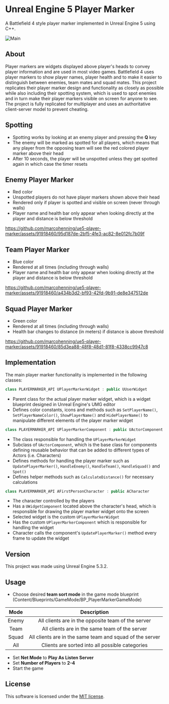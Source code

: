 # Unreal Engine 5 Player Marker

A Battlefield 4 style player marker implemented in Unreal Engine 5 using C++.

![Main](https://github.com/marcohenning/ue5-player-marker/assets/91918460/87e6c909-343c-4588-85a1-3b8d7b00de45)

## About

Player markers are widgets displayed above player's heads to convey player information and are used in most video games. Battlefield 4 uses player markers to show player names, player health and to make it easier to distinguish between enemies, team mates and squad mates.
This project replicates their player marker design and functionality as closely as possible while also including their spotting system, which is used to spot enemies and in turn make their player markers visible on screen for anyone to see. The project is fully replicated for multiplayer and uses an authoritative client-server model to prevent cheating.

## Spotting
* Spotting works by looking at an enemy player and pressing the **Q** key
* The enemy will be marked as spotted for all players, which means that any player from the opposing team will see the red colored player marker above their head
* After 10 seconds, the player will be unspotted unless they get spotted again in which case the timer resets

## Enemy Player Marker
* Red color
* Unspotted players do not have player markers shown above their head
* Rendered only if player is spotted and visible on screen (never through walls)
* Player name and health bar only appear when looking directly at the player and distance is below threshold

https://github.com/marcohenning/ue5-player-marker/assets/91918460/95d187de-2bf5-4fe3-ac82-8e012fc7b09f

## Team Player Marker
* Blue color
* Rendered at all times (including through walls)
* Player name and health bar only appear when looking directly at the player and distance is below threshold

https://github.com/marcohenning/ue5-player-marker/assets/91918460/a434b3d2-bf93-42fd-9b91-de8e347512de

## Squad Player Marker
* Green color
* Rendered at all times (including through walls)
* Health bar changes to distance (in meters) if distance is above threshold

https://github.com/marcohenning/ue5-player-marker/assets/91918460/85d3ea88-48f8-48d1-81f8-4338cc9947c8

## Implementation

The main player marker functionality is implemented in the following classes:

```cpp
class PLAYERMARKER_API UPlayerMarkerWidget : public UUserWidget
```

* Parent class for the actual player marker widget, which is a widget blueprint designed in Unreal Engine's UMG editor
* Defines color constants, icons and methods such as `SetPlayerName()`, `SetPlayerNameColor()`, `ShowPlayerName()` and `HidePlayerName()` to manipulate different elements of the player marker widget

```cpp
class PLAYERMARKER_API UPlayerMarkerComponent : public UActorComponent
```

* The class responsible for handling the `UPlayerMarkerWidget`
* Subclass of `UActorComponent`, which is the base class for components defining reusable behavior that can be added to different types of Actors (i.e. Characters)
* Defines methods for handling the player marker such as `UpdatePlayerMarker()`, `HandleEnemy()`, `HandleTeam()`, `HandleSquad()` and `Spot()`
* Defines helper methods such as `CalculateDistance()` for necessary calculations

```cpp
class PLAYERMARKER_API AFirstPersonCharacter : public ACharacter
```

* The character controlled by the players
* Has a `UWidgetComponent` located above the character's head, which is responsible for drawing the player marker widget onto the screen
* Selected widget is the custom `UPlayerMarkerWidget`
* Has the custom `UPlayerMarkerComponent` which is responsible for handling the widget
* Character calls the component's `UpdatePlayerMarker()` method every frame to update the widget

## Version

This project was made using Unreal Engine 5.3.2.

## Usage
* Choose desired **team sort mode** in the game mode blueprint (Content/Blueprints/GameMode/BP_PlayerMarkerGameMode)

| Mode  | Description                                              |
|:-----:|:--------------------------------------------------------:|
| Enemy | All clients are in the opposite team of the server       |
| Team  | All clients are in the same team of the server           |
| Squad | All clients are in the same team and squad of the server |
| All   | Clients are sorted into all possible categories          |

* Set **Net Mode** to **Play As Listen Server**
* Set **Number of Players** to **2-4**
* Start the game

## License

This software is licensed under the [MIT license](LICENSE).
